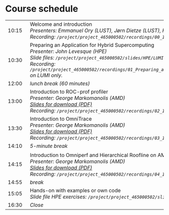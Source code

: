 # Course schedule


<table style="text-align: left;">
<tbody>
    <tr>
        <td>10:15&nbsp;&nbsp;</td>
        <td>Welcome and introduction<br>
        <em>Presenters: Emmanuel Ory (LUST), Jørn Dietze (LUST), Harvey Richardson (HPE)(</em>
        <br><em>Recording: <code>/project/project_465000502/recordings/00_Introduction.mp4</code> on LUMI only.</em>
        </td>
    </tr>
    <tr>
        <td>10:30</td>
        <td>Preparing an Application for Hybrid Supercomputing<br/>
        <em>Presenter: John Levesque (HPE)</em>
        <br/><em>Slide files: <code>/project/project_465000502/slides/HPE/LUMI WORKSHOP_FINAL.pdf</code> on LUMI only.</em>
        <br/><em>Recording: <code>/project/project_465000502/recordings/01_Preparing_an_Application_for_Hybrid_Supercomputing.mp4</code> on LUMI only.</em>
        </td>
    </tr>
    <tr>
        <td>12:00</td>
        <td><em>lunch break (60 minutes)</em>
        </td>
    </tr>
    <tr>
        <td>13:00</td>
        <td>Introduction to ROC-prof profiler<br/>
        <em>Presenter: George Markomanolis (AMD)</em>
        <br/><em><a href="https://462000265.lumidata.eu/profiling-20230413/files/02_intro_rocprof.pdf">Slides for download (PDF)</a></em>
        <br/><em>Recording: <code>/project/project_465000502/recordings/02_Intro_rocprof.mp4</code> on LUMI only.</em>
        </td>
    </tr>
    <tr>
        <td>13:30</td>
        <td>Introduction to OmniTrace<br/>
        <em>Presenter: George Markomanolis (AMD)</em>
        <br/><em><a href="https://462000265.lumidata.eu/profiling-20230413/files/03_intro_omnitrace.pdf">Slides for download (PDF)</a></em>
        <br/><em>Recording: <code>/project/project_465000502/recordings/03_Intro_OmniTrace.mp4</code> on LUMI only.</em>
        </td>
    </tr>
    <tr>
        <td>14:10</td>
        <td><em>5-minute break</em>
        </td>
    </tr>
    <tr>
        <td>14:15</td>
        <td>Introduction to Omniperf and Hierarchical Roofline on AMD Instinct<sup>TM</sup> MI200 GPUs<br/>
        <em>Presenter: George Markomanolis (AMD)</em>
        <br><em><a href="https://462000265.lumidata.eu/profiling-20230413/files/04_intro_omniperf_roofline.pdf">Slides for download (PDF)</a></em>
        <br><em>Recording: <code>/project/project_465000502/recordings/04_Intro_OmniPerf.mp4</code> on LUMI only.</em>
        </td>
    </tr>
    <tr>
        <td>14:55</td>
        <td><em>break</em>
        </td>
    </tr>
    <tr>
        <td>15:05</td>
        <td>Hands-on with examples or own code
        <br/><em>Slide file HPE exercises: <code>/project/project_465000502/slides/HPE/Exercises.pdf</code> on LUMI only.</em>
        </td>
    </tr> 
    <tr>
        <td>16:30</td>
        <td><em>Close</em>
        </td>
    </tr>
</tbody>
</table>
